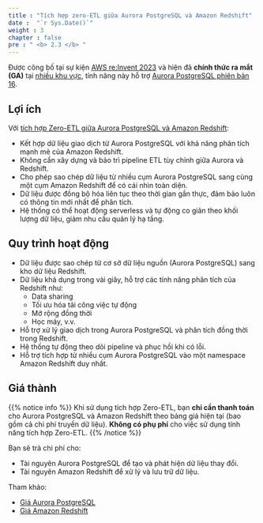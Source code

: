 ```yaml
---
title : "Tích hợp zero-ETL giữa Aurora PostgreSQL và Amazon Redshift"
date :  "`r Sys.Date()`" 
weight : 3 
chapter : false
pre : " <b> 2.3 </b> "
---
```


Được công bố tại sự kiện [AWS re:Invent 2023](https://youtu.be/PMfn9_nTDbM?t=7418) và hiện đã **chính thức ra mắt (GA)** tại [nhiều khu vực](https://docs.aws.amazon.com/AmazonRDS/latest/AuroraUserGuide/zero-etl.html#zero-etl.regions), tính năng này hỗ trợ [Aurora PostgreSQL phiên bản 16](https://docs.aws.amazon.com/AmazonRDS/latest/AuroraUserGuide/Concepts.Aurora_Fea_Regions_DB-eng.Feature.Zero-ETL.html#Concepts.Aurora_Fea_Regions_DB-eng.Feature.Zero-ETL-Postgres).

## Lợi ích

Với [tích hợp Zero-ETL giữa Aurora PostgreSQL và Amazon Redshift](https://aws.amazon.com/rds/aurora/zero-etl/):

- Kết hợp dữ liệu giao dịch từ Aurora PostgreSQL với khả năng phân tích mạnh mẽ của Amazon Redshift.
- Không cần xây dựng và bảo trì pipeline ETL tùy chỉnh giữa Aurora và Redshift.
- Cho phép sao chép dữ liệu từ nhiều cụm Aurora PostgreSQL sang cùng một cụm Amazon Redshift để có cái nhìn toàn diện.
- Dữ liệu được đồng bộ hóa liên tục theo thời gian gần thực, đảm bảo luôn có thông tin mới nhất để phân tích.
- Hệ thống có thể hoạt động serverless và tự động co giãn theo khối lượng dữ liệu, giảm nhu cầu quản lý hạ tầng.

## Quy trình hoạt động

- Dữ liệu được sao chép từ cơ sở dữ liệu nguồn (Aurora PostgreSQL) sang kho dữ liệu Redshift.
- Dữ liệu khả dụng trong vài giây, hỗ trợ các tính năng phân tích của Redshift như:
  - Data sharing
  - Tối ưu hóa tải công việc tự động
  - Mở rộng đồng thời
  - Học máy, v.v.
- Hỗ trợ xử lý giao dịch trong Aurora PostgreSQL và phân tích đồng thời trong Redshift.
- Hệ thống tự động theo dõi pipeline và phục hồi khi có lỗi.
- Hỗ trợ tích hợp từ nhiều cụm Aurora PostgreSQL vào một namespace Amazon Redshift duy nhất.

## Giá thành

{{% notice info %}}
Khi sử dụng tích hợp Zero-ETL, bạn **chỉ cần thanh toán** cho Aurora PostgreSQL và Amazon Redshift theo bảng giá hiện tại (bao gồm cả chi phí truyền dữ liệu). **Không có phụ phí** cho việc sử dụng tính năng tích hợp Zero-ETL.
{{% /notice %}}

Bạn sẽ trả chi phí cho:
- Tài nguyên Aurora PostgreSQL để tạo và phát hiện dữ liệu thay đổi.
- Tài nguyên Amazon Redshift để xử lý và lưu trữ dữ liệu.

Tham khảo:
- [Giá Aurora PostgreSQL](https://aws.amazon.com/rds/aurora/pricing/)
- [Giá Amazon Redshift](https://aws.amazon.com/redshift/pricing/)